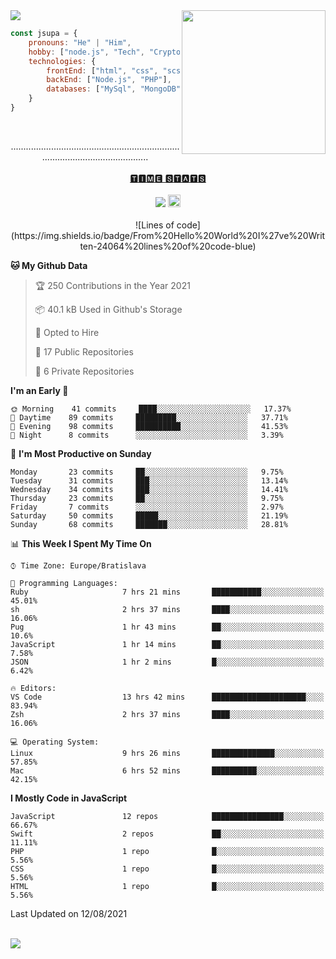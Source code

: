 
<img src="https://creepy-corp.eu/pika-bg.png">
<img align='right' src="https://creepy-corp.eu/pika.gif" width="230">
<br>

```js
const jsupa = {
    pronouns: "He" | "Him",
    hobby: ["node.js", "Tech", "Crypto", "IoT", "3D Printing"],
    technologies: {
        frontEnd: ["html", "css", "scss", "javascript", "jquery", "vue.js"],
        backEnd: ["Node.js", "PHP"],
        databases: ["MySql", "MongoDB"]
    }
}
  ```
  <br>
  <p align="center">
  .............................................................................................................<br><br><a href="https://wakatime.com/@jsupa">🆃🅸🅼🅴 🆂🆃🅰🆃🆂</a><br><br>
  <img src="https://visitor-badge.laobi.icu/badge?page_id=jsupa.jsupa"> <a href='https://ko-fi.com/Y8Y246Y0V' target='_blank'><img src="https://img.shields.io/badge/buy%20me%20a%20coffee-donate-yellow.svg" alt="Buy Me A Coffee donate button" height="20px"/></a>
  <br><br>
    <!--START_SECTION:waka-->
![Lines of code](https://img.shields.io/badge/From%20Hello%20World%20I%27ve%20Written-24064%20lines%20of%20code-blue)

**🐱 My Github Data** 

> 🏆 250 Contributions in the Year 2021
 > 
> 📦 40.1 kB Used in Github's Storage 
 > 
> 💼 Opted to Hire
 > 
> 📜 17 Public Repositories 
 > 
> 🔑 6 Private Repositories  
 > 
**I'm an Early 🐤** 

```text
🌞 Morning    41 commits     ████░░░░░░░░░░░░░░░░░░░░░   17.37% 
🌆 Daytime    89 commits     █████████░░░░░░░░░░░░░░░░   37.71% 
🌃 Evening    98 commits     ██████████░░░░░░░░░░░░░░░   41.53% 
🌙 Night      8 commits      ░░░░░░░░░░░░░░░░░░░░░░░░░   3.39%

```
📅 **I'm Most Productive on Sunday** 

```text
Monday       23 commits     ██░░░░░░░░░░░░░░░░░░░░░░░   9.75% 
Tuesday      31 commits     ███░░░░░░░░░░░░░░░░░░░░░░   13.14% 
Wednesday    34 commits     ███░░░░░░░░░░░░░░░░░░░░░░   14.41% 
Thursday     23 commits     ██░░░░░░░░░░░░░░░░░░░░░░░   9.75% 
Friday       7 commits      ░░░░░░░░░░░░░░░░░░░░░░░░░   2.97% 
Saturday     50 commits     █████░░░░░░░░░░░░░░░░░░░░   21.19% 
Sunday       68 commits     ███████░░░░░░░░░░░░░░░░░░   28.81%

```


📊 **This Week I Spent My Time On** 

```text
⌚︎ Time Zone: Europe/Bratislava

💬 Programming Languages: 
Ruby                     7 hrs 21 mins       ███████████░░░░░░░░░░░░░░   45.01% 
sh                       2 hrs 37 mins       ████░░░░░░░░░░░░░░░░░░░░░   16.06% 
Pug                      1 hr 43 mins        ██░░░░░░░░░░░░░░░░░░░░░░░   10.6% 
JavaScript               1 hr 14 mins        ██░░░░░░░░░░░░░░░░░░░░░░░   7.58% 
JSON                     1 hr 2 mins         █░░░░░░░░░░░░░░░░░░░░░░░░   6.42%

🔥 Editors: 
VS Code                  13 hrs 42 mins      █████████████████████░░░░   83.94% 
Zsh                      2 hrs 37 mins       ████░░░░░░░░░░░░░░░░░░░░░   16.06%

💻 Operating System: 
Linux                    9 hrs 26 mins       ██████████████░░░░░░░░░░░   57.85% 
Mac                      6 hrs 52 mins       ██████████░░░░░░░░░░░░░░░   42.15%

```

**I Mostly Code in JavaScript** 

```text
JavaScript               12 repos            ████████████████░░░░░░░░░   66.67% 
Swift                    2 repos             ██░░░░░░░░░░░░░░░░░░░░░░░   11.11% 
PHP                      1 repo              █░░░░░░░░░░░░░░░░░░░░░░░░   5.56% 
CSS                      1 repo              █░░░░░░░░░░░░░░░░░░░░░░░░   5.56% 
HTML                     1 repo              █░░░░░░░░░░░░░░░░░░░░░░░░   5.56%

```



 Last Updated on 12/08/2021
<!--END_SECTION:waka-->
  </p><br>
  <img src="https://creepy-corp.eu/pika-bg-bottom.png">
